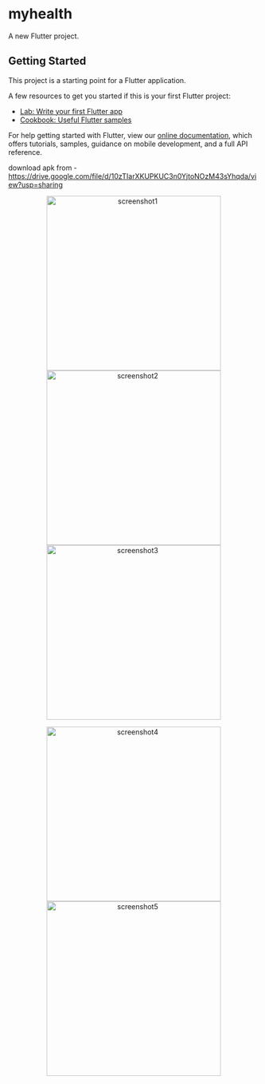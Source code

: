 # myhealth

A new Flutter project.

## Getting Started

This project is a starting point for a Flutter application.

A few resources to get you started if this is your first Flutter project:

- [Lab: Write your first Flutter app](https://flutter.dev/docs/get-started/codelab)
- [Cookbook: Useful Flutter samples](https://flutter.dev/docs/cookbook)

For help getting started with Flutter, view our
[online documentation](https://flutter.dev/docs), which offers tutorials,
samples, guidance on mobile development, and a full API reference.

download apk from - https://drive.google.com/file/d/10zTIarXKUPKUC3n0YjtoNOzM43sYhqda/view?usp=sharing

<p align="center">
  <img src="https://github.com/tomkmangattu/myhealth/blob/master/assets/ss1.png?raw=true" width="350" title="screenshot1">
  <img src="https://github.com/tomkmangattu/myhealth/blob/master/assets/ss2.png" width="350" alt="screenshot2">
  <img src="https://github.com/tomkmangattu/myhealth/blob/master/assets/ss3.png" width="350" alt="screenshot3">
</p>

<p align="center">
  <img src="https://github.com/tomkmangattu/myhealth/blob/master/assets/ss4.png" width="350" title="screenshot4">
  <img src="https://github.com/tomkmangattu/myhealth/blob/master/assets/ss5.png" width="350" alt="screenshot5">
</p>

